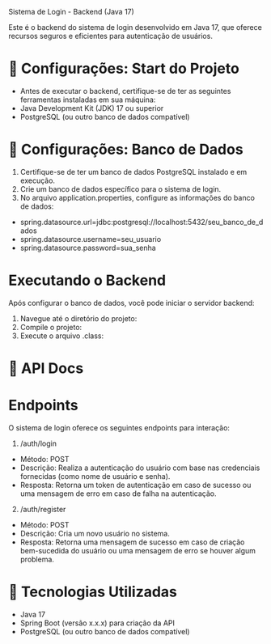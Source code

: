 Sistema de Login - Backend (Java 17)

Este é o backend do sistema de login desenvolvido em Java 17, que oferece recursos seguros e eficientes para autenticação de usuários.

# 📝 Configurações: Start do Projeto

- Antes de executar o backend, certifique-se de ter as seguintes ferramentas instaladas em sua máquina:
- Java Development Kit (JDK) 17 ou superior
- PostgreSQL (ou outro banco de dados compatível)

# 📝 Configurações: Banco de Dados

1. Certifique-se de ter um banco de dados PostgreSQL instalado e em execução.
2. Crie um banco de dados específico para o sistema de login.
3. No arquivo application.properties, configure as informações do banco de dados:

- spring.datasource.url=jdbc:postgresql://localhost:5432/seu_banco_de_dados
- spring.datasource.username=seu_usuario
- spring.datasource.password=sua_senha

# Executando o Backend

Após configurar o banco de dados, você pode iniciar o servidor backend:

1. Navegue até o diretório do projeto: 
2. Compile o projeto:
3. Execute o arquivo .class:


# 🚦 API Docs

# Endpoints

O sistema de login oferece os seguintes endpoints para interação:

1. /auth/login
- Método: POST
- Descrição: Realiza a autenticação do usuário com base nas credenciais fornecidas (como nome de usuário e senha).
- Resposta: Retorna um token de autenticação em caso de sucesso ou uma mensagem de erro em caso de falha na autenticação.

2. /auth/register
- Método: POST
- Descrição: Cria um novo usuário no sistema.
- Resposta: Retorna uma mensagem de sucesso em caso de criação bem-sucedida do usuário ou uma mensagem de erro se houver algum problema.

# 🚦 Tecnologias Utilizadas
- Java 17
- Spring Boot (versão x.x.x) para criação da API
- PostgreSQL (ou outro banco de dados compatível)
